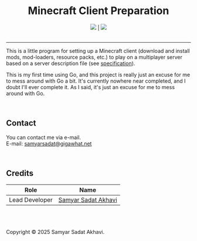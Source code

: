 <h1 align="center">Minecraft Client Preparation</h1>

<p align="center">
	<a href="LICENSE"><img src="https://img.shields.io/github/license/samyarsadat/MC-Client-Prep?color=blue"></a>
	|
	<a href="../../issues"><img src="https://img.shields.io/github/issues/samyarsadat/MC-Client-Prep"></a>
	<br><br>
</p>


----
This is a little program for setting up a Minecraft client (download and install mods, mod-loaders, resource packs, etc.) to play on a multiplayer server based on a server description file (see [specification](docs/server_manifest_file/srv_manifest_spec.md)).

This is my first time using Go, and this project is really just an excuse for me to mess around with Go a bit. It's currently nowhere near completed, and I doubt I'll ever complete it. As I said, it's just an excuse for me to mess around with Go.

<br>

## Contact
You can contact me via e-mail.<br>
E-mail: samyarsadat@gigawhat.net<br>

<br>

## Credits
| Role           | Name                                                             |
| -------------- | ---------------------------------------------------------------- |
| Lead Developer | <a href="https://github.com/samyarsadat">Samyar Sadat Akhavi</a> |

<br>
<br>

Copyright © 2025 Samyar Sadat Akhavi.